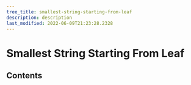 ```yaml
---
tree_title: smallest-string-starting-from-leaf
description: description
last_modified: 2022-06-09T21:23:28.2328
---
```


# Smallest String Starting From Leaf

## Contents

